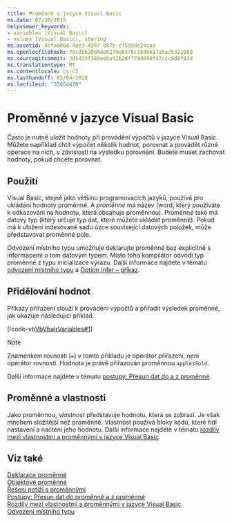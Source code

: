 ```yaml
---
title: Proměnné v jazyce Visual Basic
ms.date: 07/20/2015
helpviewer_keywords:
- variables [Visual Basic]
- values [Visual Basic], storing
ms.assetid: 4cfaa06d-4ae3-4307-897b-cf599dc24caa
ms.openlocfilehash: 79cd5629d4de6279eb370c18db617a5ad532108d
ms.sourcegitcommit: 3d5d33f384eeba41b2dff79d096f47ccc8d8f03d
ms.translationtype: MT
ms.contentlocale: cs-CZ
ms.lasthandoff: 05/04/2018
ms.locfileid: "33654470"
---
```

# <a name="variables-in-visual-basic"></a>Proměnné v jazyce Visual Basic
Často je nutné uložit hodnoty při provádění výpočtů v jazyce Visual Basic. Můžete například chtít výpočet několik hodnot, porovnat a provádět různé operace na nich, v závislosti na výsledku porovnání. Budete muset zachovat hodnoty, pokud chcete porovnat.  
  
## <a name="usage"></a>Použití  
 Visual Basic, stejně jako většinu programovacích jazyků, používá pro ukládání hodnoty proměnné. A *proměnné* má název (word, který používáte k odkazování na hodnotu, která obsahuje proměnnou). Proměnné také má datový typ (který určuje typ dat, které můžete ukládat proměnné). Pokud má k uložení indexované sadu úzce související datových položek, může představovat proměnné pole.  
  
 Odvození místního typu umožňuje deklarujte proměnné bez explicitně s informacemi o tom datovým typem. Místo toho kompilátor odvodí typ proměnné z typu inicializace výrazu. Další informace najdete v tématu [odvození místního typu](../../../../visual-basic/programming-guide/language-features/variables/local-type-inference.md) a [Option Infer – příkaz](../../../../visual-basic/language-reference/statements/option-infer-statement.md).  
  
## <a name="assigning-values"></a>Přidělování hodnot  
 Příkazy přiřazení slouží k provádění výpočtů a přiřadit výsledek proměnné, jak ukazuje následující příklad.  
  
 [!code-vb[VbVbalrVariables#1](../../../../visual-basic/programming-guide/language-features/variables/codesnippet/VisualBasic/index_1.vb)]  
  
> [!NOTE]
>  Znaménkem rovnosti (`=`) v tomto příkladu je operátor přiřazení, není operátor rovnosti. Hodnota je právě přiřazován proměnnou `applesSold`.  
  
 Další informace najdete v tématu [postupy: Přesun dat do a z proměnné](../../../../visual-basic/programming-guide/language-features/variables/how-to-move-data-into-and-out-of-a-variable.md).  
  
## <a name="variables-and-properties"></a>Proměnné a vlastnosti  
 Jako proměnnou, *vlastnost* představuje hodnotu, která se zobrazí. Je však mnohem složitější než proměnné. Vlastnost používá bloky kódu, které řídí nastavení a načtení jeho hodnotu. Další informace najdete v tématu [rozdíly mezi vlastnostmi a proměnnými v jazyce Visual Basic](../../../../visual-basic/programming-guide/language-features/procedures/differences-between-properties-and-variables.md).  
  
## <a name="see-also"></a>Viz také  
 [Deklarace proměnné](../../../../visual-basic/programming-guide/language-features/variables/variable-declaration.md)  
 [Objektové proměnné](../../../../visual-basic/programming-guide/language-features/variables/object-variables.md)  
 [Řešení potíží s proměnnými](../../../../visual-basic/programming-guide/language-features/variables/troubleshooting-variables.md)  
 [Postupy: Přesun dat do proměnné a z proměnné](../../../../visual-basic/programming-guide/language-features/variables/how-to-move-data-into-and-out-of-a-variable.md)  
 [Rozdíly mezi vlastnostmi a proměnnými v jazyce Visual Basic](../../../../visual-basic/programming-guide/language-features/procedures/differences-between-properties-and-variables.md)  
 [Odvození místního typu](../../../../visual-basic/programming-guide/language-features/variables/local-type-inference.md)
